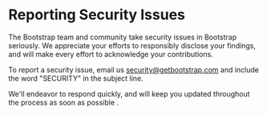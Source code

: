 # Reporting Security Issues

The Bootstrap team and community take security issues in Bootstrap seriously. We appreciate your efforts to responsibly disclose your findings, and will make every effort to acknowledge your contributions.

To report a security issue, email us   [security@getbootstrap.com](mailto:security@getbootstrap.com) and include the word "SECURITY" in the subject line.

We'll endeavor to respond quickly, and will keep you updated throughout the process as soon as possible .
